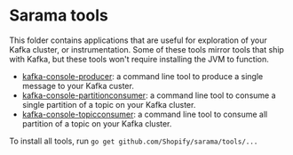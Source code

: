 # Sarama tools

This folder contains applications that are useful for exploration of your Kafka cluster, or instrumentation.
Some of these tools mirror tools that ship with Kafka, but these tools won't require installing the JVM to function.

- [kafka-console-producer](./kafka-console-producer): a command line tool to produce a single message to your Kafka custer.
- [kafka-console-partitionconsumer](./kafka-console-partitionconsumer): a command line tool to consume a single partition of a topic on your Kafka cluster.
- [kafka-console-topicconsumer](./kafka-console-topicconsumer): a command line tool to consume all partition of a topic on your Kafka cluster.

To install all tools, run `go get github.com/Shopify/sarama/tools/...`
